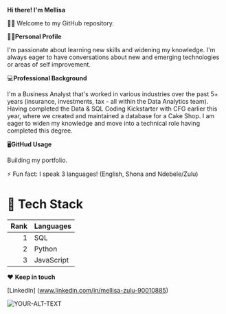 **Hi there! I'm Mellisa**

🙋‍♀️ Welcome to my GitHub repository. 

🧘‍♀️**Personal Profile**

I'm passionate about learning new skills and widening my knowledge. I'm always eager to have conversations about new and emerging technologies or areas of self improvement. 

💻**Professional Background**

I'm a Business Analyst that's worked in various industries over the past 5+ years (insurance, investments, tax - all within the Data Analytics team). Having completed the Data & SQL Coding Kickstarter with CFG earlier this year, where we created and maintained a database for a Cake Shop. I am eager to widen my knowledge and move into a technical role having completed this degree. 

🖥️**GitHud Usage**

Building my portfolio.

⚡ Fun fact: I speak 3 languages! (English, Shona and Ndebele/Zulu)

# 🧮 Tech Stack

| Rank | Languages |
|-----:|-----------|
|     1| SQL       |
|     2| Python    |
|     3| JavaScript|

♥️ **Keep in touch**

[LinkedIn] (www.linkedin.com/in/mellisa-zulu-90010885)

<picture>
 <source media="(prefers-color-scheme: dark)" srcset="YOUR-DARKMODE-IMAGE">
 <source media="(prefers-color-scheme: light)" srcset="YOUR-LIGHTMODE-IMAGE">
 <img alt="YOUR-ALT-TEXT" src="YOUR-DEFAULT-IMAGE">
</picture>


<!---
mellisazulu/mellisazulu is a ✨ special ✨ repository because its `README.md` (this file) appears on your GitHub profile.
You can click the Preview link to take a look at your changes.
--->
